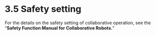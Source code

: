 # 3.5 Safety setting

For the details on the safety setting of collaborative operation, see the “**Safety Function Manual for Collaborative Robots.**”


